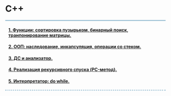 <h1> C++</h1>
<div style="width:500px;
border-top:3px solid #9EC1D4;
border-bottom: dotted 3px #9EC1D4;
padding-left:10px">
<h4><a href="https://github.com/dashukvita/Cplusplus_labs/tree/master/C%2B%2B_labs/task_1">1. Функции: cортировка пузырьком, бинарный поиск, транпонирование матрицы.</a></h4>
<h4><a href="https://github.com/dashukvita/Cplusplus_labs/tree/master/C%2B%2B_labs/task_2">2. ООП: наследование, инкапсуляция, операции со стеком.</a></h4>
<h4><a href="https://github.com/dashukvita/Cplusplus_labs/tree/master/C%2B%2B_labs/task_3">3. ДС и анализатор.</a></h4>
<h4><a href="https://github.com/dashukvita/Cplusplus_labs/tree/master/C%2B%2B_labs/task_4">4. Реализация рекурсивного спуска (PC-метод).</a></h4>
<h4><a href="https://github.com/dashukvita/Cplusplus_labs/tree/master/C%2B%2B_labs/task_5">5. Интерпретатор: do while.</a></h4>
